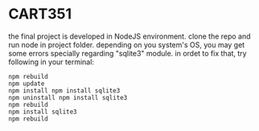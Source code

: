 # CART351

the final project is developed in NodeJS environment. clone the repo and run node in project folder. depending on you system's OS, you may get some errors specially regarding "sqlite3" module. in ordet to fix that, try following in your terminal:
```
npm rebuild
npm update
npm install npm install sqlite3
npm uninstall npm install sqlite3
npm rebuild
npm install sqlite3
npm rebuild
```
